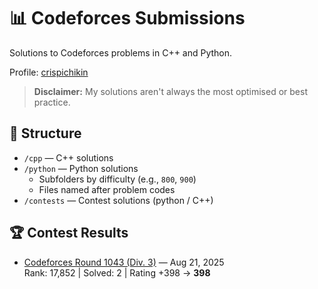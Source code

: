 # 📊 Codeforces Submissions

Solutions to Codeforces problems in C++ and Python.

Profile: [crispichikin](https://codeforces.com/profile/crispichikin)

> **Disclaimer:** My solutions aren't always the most optimised or best practice.

## 📂 Structure
- `/cpp` — C++ solutions
- `/python` — Python solutions
  - Subfolders by difficulty (e.g., `800`, `900`)
  - Files named after problem codes
- `/contests` — Contest solutions (python / C++)

## 🏆 Contest Results

- [Codeforces Round 1043 (Div. 3)](https://codeforces.com/contest/2132) — Aug 21, 2025  
  Rank: 17,852 | Solved: 2 | Rating +398 → **398**
